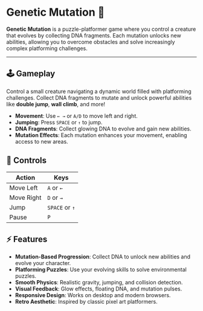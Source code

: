 # Genetic Mutation 🧬

**Genetic Mutation** is a puzzle-platformer game where you control a creature that evolves by collecting DNA fragments. Each mutation unlocks new abilities, allowing you to overcome obstacles and solve increasingly complex platforming challenges.

---

## 🕹️ Gameplay

Control a small creature navigating a dynamic world filled with platforming challenges. Collect DNA fragments to mutate and unlock powerful abilities like **double jump**, **wall climb**, and more!

- **Movement**: Use `← →` or `A/D` to move left and right.
- **Jumping**: Press `SPACE` or `↑` to jump.
- **DNA Fragments**: Collect glowing DNA to evolve and gain new abilities.
- **Mutation Effects**: Each mutation enhances your movement, enabling access to new areas.

## 🔧 Controls

| Action       | Keys                     |
|--------------|--------------------------|
| Move Left    | `A` or `←`               |
| Move Right   | `D` or `→`               |
| Jump         | `SPACE` or `↑`           |
| Pause        | `P`                      |

## ⚡ Features

- **Mutation-Based Progression**: Collect DNA to unlock new abilities and evolve your character.
- **Platforming Puzzles**: Use your evolving skills to solve environmental puzzles.
- **Smooth Physics**: Realistic gravity, jumping, and collision detection.
- **Visual Feedback**: Glow effects, floating DNA, and mutation pulses.
- **Responsive Design**: Works on desktop and modern browsers.
- **Retro Aesthetic**: Inspired by classic pixel art platformers.
